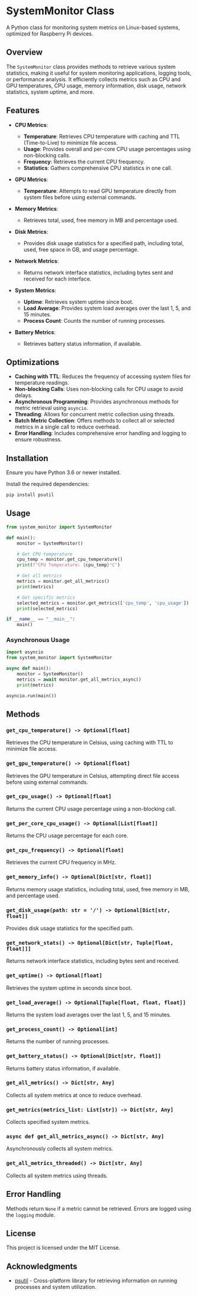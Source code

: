 # SystemMonitor Class

A Python class for monitoring system metrics on Linux-based systems, optimized for Raspberry Pi devices.

## Overview

The `SystemMonitor` class provides methods to retrieve various system statistics, making it useful for system monitoring applications, logging tools, or performance analysis. It efficiently collects metrics such as CPU and GPU temperatures, CPU usage, memory information, disk usage, network statistics, system uptime, and more.

## Features

- **CPU Metrics**:
  - **Temperature**: Retrieves CPU temperature with caching and TTL (Time-to-Live) to minimize file access.
  - **Usage**: Provides overall and per-core CPU usage percentages using non-blocking calls.
  - **Frequency**: Retrieves the current CPU frequency.
  - **Statistics**: Gathers comprehensive CPU statistics in one call.

- **GPU Metrics**:
  - **Temperature**: Attempts to read GPU temperature directly from system files before using external commands.

- **Memory Metrics**:
  - Retrieves total, used, free memory in MB and percentage used.

- **Disk Metrics**:
  - Provides disk usage statistics for a specified path, including total, used, free space in GB, and usage percentage.

- **Network Metrics**:
  - Returns network interface statistics, including bytes sent and received for each interface.

- **System Metrics**:
  - **Uptime**: Retrieves system uptime since boot.
  - **Load Average**: Provides system load averages over the last 1, 5, and 15 minutes.
  - **Process Count**: Counts the number of running processes.

- **Battery Metrics**:
  - Retrieves battery status information, if available.

## Optimizations

- **Caching with TTL**: Reduces the frequency of accessing system files for temperature readings.
- **Non-blocking Calls**: Uses non-blocking calls for CPU usage to avoid delays.
- **Asynchronous Programming**: Provides asynchronous methods for metric retrieval using `asyncio`.
- **Threading**: Allows for concurrent metric collection using threads.
- **Batch Metric Collection**: Offers methods to collect all or selected metrics in a single call to reduce overhead.
- **Error Handling**: Includes comprehensive error handling and logging to ensure robustness.

## Installation

Ensure you have Python 3.6 or newer installed.

Install the required dependencies:

```bash
pip install psutil
```

## Usage

```python
from system_monitor import SystemMonitor

def main():
    monitor = SystemMonitor()

    # Get CPU temperature
    cpu_temp = monitor.get_cpu_temperature()
    print(f"CPU Temperature: {cpu_temp}°C")

    # Get all metrics
    metrics = monitor.get_all_metrics()
    print(metrics)

    # Get specific metrics
    selected_metrics = monitor.get_metrics(['cpu_temp', 'cpu_usage'])
    print(selected_metrics)

if __name__ == "__main__":
    main()
```

### Asynchronous Usage

```python
import asyncio
from system_monitor import SystemMonitor

async def main():
    monitor = SystemMonitor()
    metrics = await monitor.get_all_metrics_async()
    print(metrics)

asyncio.run(main())
```

## Methods

### `get_cpu_temperature() -> Optional[float]`

Retrieves the CPU temperature in Celsius, using caching with TTL to minimize file access.

### `get_gpu_temperature() -> Optional[float]`

Retrieves the GPU temperature in Celsius, attempting direct file access before using external commands.

### `get_cpu_usage() -> Optional[float]`

Returns the current CPU usage percentage using a non-blocking call.

### `get_per_core_cpu_usage() -> Optional[List[float]]`

Returns the CPU usage percentage for each core.

### `get_cpu_frequency() -> Optional[float]`

Retrieves the current CPU frequency in MHz.

### `get_memory_info() -> Optional[Dict[str, float]]`

Returns memory usage statistics, including total, used, free memory in MB, and percentage used.

### `get_disk_usage(path: str = '/') -> Optional[Dict[str, float]]`

Provides disk usage statistics for the specified path.

### `get_network_stats() -> Optional[Dict[str, Tuple[float, float]]]`

Returns network interface statistics, including bytes sent and received.

### `get_uptime() -> Optional[float]`

Retrieves the system uptime in seconds since boot.

### `get_load_average() -> Optional[Tuple[float, float, float]]`

Returns the system load averages over the last 1, 5, and 15 minutes.

### `get_process_count() -> Optional[int]`

Returns the number of running processes.

### `get_battery_status() -> Optional[Dict[str, float]]`

Returns battery status information, if available.

### `get_all_metrics() -> Dict[str, Any]`

Collects all system metrics at once to reduce overhead.

### `get_metrics(metrics_list: List[str]) -> Dict[str, Any]`

Collects specified system metrics.

### `async def get_all_metrics_async() -> Dict[str, Any]`

Asynchronously collects all system metrics.

### `get_all_metrics_threaded() -> Dict[str, Any]`

Collects all system metrics using threads.

## Error Handling

Methods return `None` if a metric cannot be retrieved. Errors are logged using the `logging` module.

## License

This project is licensed under the MIT License.

## Acknowledgments

- [psutil](https://github.com/giampaolo/psutil) - Cross-platform library for retrieving information on running processes and system utilization.
